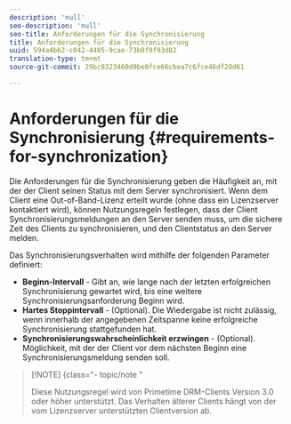 ```yaml
---
description: 'null'
seo-description: 'null'
seo-title: Anforderungen für die Synchronisierung
title: Anforderungen für die Synchronisierung
uuid: 594a4bb2-c042-4485-9cae-73b8f9f93d82
translation-type: tm+mt
source-git-commit: 29bc8323460d9be0fce66cbea7c6fce46df20d61

---
```



# Anforderungen für die Synchronisierung {#requirements-for-synchronization}

Die Anforderungen für die Synchronisierung geben die Häufigkeit an, mit der der Client seinen Status mit dem Server synchronisiert. Wenn dem Client eine Out-of-Band-Lizenz erteilt wurde (ohne dass ein Lizenzserver kontaktiert wird), können Nutzungsregeln festlegen, dass der Client Synchronisierungsmeldungen an den Server senden muss, um die sichere Zeit des Clients zu synchronisieren, und den Clientstatus an den Server melden.

Das Synchronisierungsverhalten wird mithilfe der folgenden Parameter definiert:

* **Beginn-Intervall** - Gibt an, wie lange nach der letzten erfolgreichen Synchronisierung gewartet wird, bis eine weitere Synchronisierungsanforderung Beginn wird.
* **Hartes Stoppintervall** - (Optional). Die Wiedergabe ist nicht zulässig, wenn innerhalb der angegebenen Zeitspanne keine erfolgreiche Synchronisierung stattgefunden hat.
* **Synchronisierungswahrscheinlichkeit erzwingen** - (Optional). Möglichkeit, mit der der Client vor dem nächsten Beginn eine Synchronisierungsmeldung senden soll.

>[!NOTE] {class=&quot;- topic/note &quot;
>
>Diese Nutzungsregel wird von Primetime DRM-Clients Version 3.0 oder höher unterstützt. Das Verhalten älterer Clients hängt von der vom Lizenzserver unterstützten Clientversion ab.

